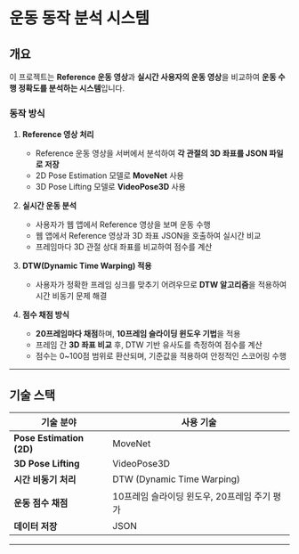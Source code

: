 # **운동 동작 분석 시스템**

## **개요**  
이 프로젝트는 **Reference 운동 영상**과 **실시간 사용자의 운동 영상**을 비교하여 **운동 수행 정확도를 분석하는 시스템**입니다.  

### **동작 방식**  
1. **Reference 영상 처리**  
   - Reference 운동 영상을 서버에서 분석하여 **각 관절의 3D 좌표를 JSON 파일로 저장**  
   - 2D Pose Estimation 모델로 **MoveNet** 사용  
   - 3D Pose Lifting 모델로 **VideoPose3D** 사용  

2. **실시간 운동 분석**  
   - 사용자가 웹 앱에서 Reference 영상을 보며 운동 수행  
   - 웹 앱에서 Reference 영상과 3D 좌표 JSON을 호출하여 실시간 비교  
   - 프레임마다 3D 관절 상대 좌표를 비교하여 점수를 계산  

3. **DTW(Dynamic Time Warping) 적용**  
   - 사용자가 정확한 프레임 싱크를 맞추기 어려우므로 **DTW 알고리즘**을 적용하여 시간 비동기 문제 해결  

4. **점수 채점 방식**  
   - **20프레임마다 채점**하며, **10프레임 슬라이딩 윈도우 기법**을 적용  
   - 프레임 간 **3D 좌표 비교** 후, DTW 기반 유사도를 측정하여 점수를 계산  
   - 점수는 0~100점 범위로 환산되며, 기준값을 적용하여 안정적인 스코어링 수행  

---

## **기술 스택**  

| 기술 분야        | 사용 기술 |
|----------------|----------|
| **Pose Estimation (2D)**  | MoveNet |
| **3D Pose Lifting**  | VideoPose3D |
| **시간 비동기 처리**  | DTW (Dynamic Time Warping) |
| **운동 점수 채점**  | 10프레임 슬라이딩 윈도우, 20프레임 주기 평가 |
| **데이터 저장**  | JSON |

---
